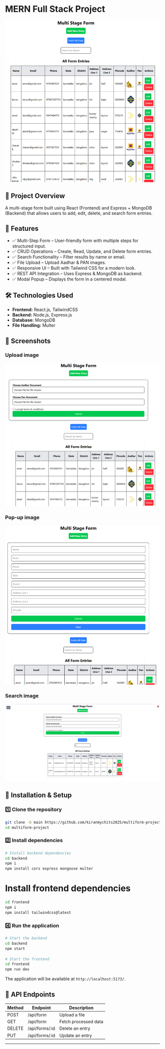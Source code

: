  # MERN Full Stack Project

![Project Logo](https://github.com/kiranmychits2025/multiform-project/blob/main/backend/uploads/project%20image.png)


## 📌 Project Overview
A multi-stage form built using React (Frontend) and Express + MongoDB (Backend) that allows users to add, edit, delete, and search form entries.

## 🚀 Features
- ✅ Multi-Step Form – User-friendly form with multiple steps for structured input.
- ✅ CRUD Operations – Create, Read, Update, and Delete form entries.
- ✅ Search Functionality – Filter results by name or email.
- ✅ File Upload – Upload Aadhar & PAN images.
- ✅ Responsive UI – Built with Tailwind CSS for a modern look.
- ✅ REST API Integration – Uses Express & MongoDB as backend.
- ✅ Modal Popup – Displays the form in a centered modal.

## 🛠️ Technologies Used
- **Frontend:** React.js, TailwindCSS
- **Backend:** Node.js, Express.js
- **Database:** MongoDB
- **File Handling:** Multer

## 📸 Screenshots


### Upload image

![Upload Page](https://github.com/kiranmychits2025/multiform-project/blob/main/backend/uploads/upload%20files.png)

### Pop-up image
![Multistage Pop up](https://github.com/kiranmychits2025/multiform-project/blob/main/backend/uploads/multistage%20popup.png)

### Search image
![Search Page](https://github.com/kiranmychits2025/multiform-project/blob/main/backend/uploads/search%20by%20name.png)

## 🔧 Installation & Setup


### 1️⃣ Clone the repository
```sh
git clone -b main https://github.com/kiranmychits2025/multiform-project.git
cd multiform-project
```

### 2️⃣ Install dependencies
```sh
# Install backend dependencies
cd backend
npm i
npm install cors express mongoose multer

```

# Install frontend dependencies
```sh
cd frontend
npm i
npm install tailwindcss@latest
```



### 4️⃣ Run the application
```sh
# Start the backend
cd backend
npm start

# Start the frontend
cd frontend
npm run dev
```

The application will be available at `http://localhost:5173/`.

## 📌 API Endpoints
| Method |     Endpoint    |      Description      |
|--------|-----------------|-----------------------|
| POST   | /api/form       | Upload a file         |
| GET    | /api/form       | Fetch processed data  |
| DELETE |	/api/forms/:id  | Delete an entry       |
| PUT	   | /api/forms/:id  | Update an entry       |





---



